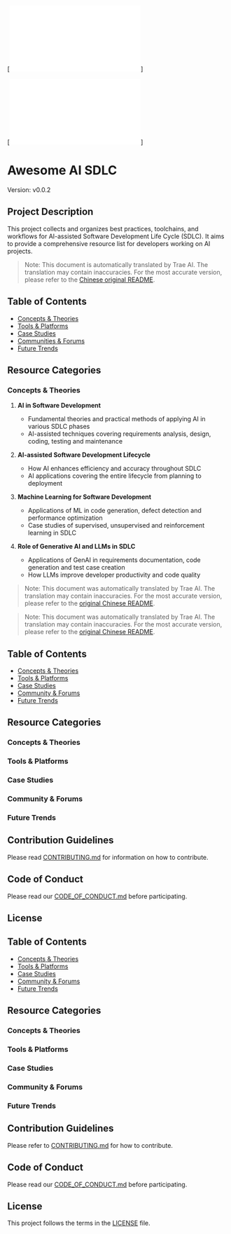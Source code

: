 [![徽章信息](./docs/shared/badges.md)]

[![语言选择](./docs/shared/links.md)]

# Awesome AI SDLC
Version: v0.0.2

## Project Description

This project collects and organizes best practices, toolchains, and workflows for AI-assisted Software Development Life Cycle (SDLC). It aims to provide a comprehensive resource list for developers working on AI projects.

> Note: This document is automatically translated by Trae AI. The translation may contain inaccuracies. For the most accurate version, please refer to the [Chinese original README](../../README.md).

## Table of Contents

- [Concepts & Theories](#concepts--theories)
- [Tools & Platforms](#tools--platforms)
- [Case Studies](#case-studies)
- [Communities & Forums](#communities--forums)
- [Future Trends](#future-trends)

## Resource Categories

### Concepts & Theories

1. **AI in Software Development**
   - Fundamental theories and practical methods of applying AI in various SDLC phases
   - AI-assisted techniques covering requirements analysis, design, coding, testing and maintenance

2. **AI-assisted Software Development Lifecycle**
   - How AI enhances efficiency and accuracy throughout SDLC
   - AI applications covering the entire lifecycle from planning to deployment

3. **Machine Learning for Software Development**
   - Applications of ML in code generation, defect detection and performance optimization
   - Case studies of supervised, unsupervised and reinforcement learning in SDLC

4. **Role of Generative AI and LLMs in SDLC**
   - Applications of GenAI in requirements documentation, code generation and test case creation
   - How LLMs improve developer productivity and code quality

> Note: This document was automatically translated by Trae AI. The translation may contain inaccuracies. For the most accurate version, please refer to the [original Chinese README](../../README.md).

> Note: This document was automatically translated by Trae AI. The translation may contain inaccuracies. For the most accurate version, please refer to the [original Chinese README](../../README.md).

## Table of Contents

- [Concepts & Theories](#concepts--theories)
- [Tools & Platforms](#tools--platforms)
- [Case Studies](#case-studies)
- [Community & Forums](#community--forums)
- [Future Trends](#future-trends)

## Resource Categories

### Concepts & Theories

### Tools & Platforms

### Case Studies

### Community & Forums

### Future Trends

## Contribution Guidelines

Please read [CONTRIBUTING.md](CONTRIBUTING.md) for information on how to contribute.

## Code of Conduct

Please read our [CODE_OF_CONDUCT.md](CODE_OF_CONDUCT.md) before participating.

## License

## Table of Contents

- [Concepts & Theories](#concepts--theories)
- [Tools & Platforms](#tools--platforms)
- [Case Studies](#case-studies)
- [Community & Forums](#community--forums)
- [Future Trends](#future-trends)

## Resource Categories

### Concepts & Theories

### Tools & Platforms

### Case Studies

### Community & Forums

### Future Trends

## Contribution Guidelines

Please refer to [CONTRIBUTING.md](CONTRIBUTING.md) for how to contribute.

## Code of Conduct

Please read our [CODE_OF_CONDUCT.md](CODE_OF_CONDUCT.md) before participating.

## License

This project follows the terms in the [LICENSE](LICENSE) file.